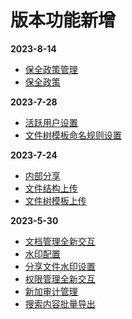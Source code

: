 <!-- # 更新日志 -->
<!-- __2022-12-16__ -->
<!-- + <a href="/zh/v1.1.6/o-admin-log-manage">日志管理</a> -->
<!-- + <a href="/zh/v1.1.6/o-admin-user#ldap模式">用户Ldap模式</a> -->
# 版本功能新增
__2023-8-14__
+ <a href="/zh/v1.1.6/admin-hold-policy.html">保全政策管理</a>
+ <a href="/zh/v1.1.6/file-hold.html">保全政策</a>
  
__2023-7-28__
+ <a href="/zh/v1.1.6/admin-user.html#用户管理">活跃用户设置</a>
+ <a href="/zh/v1.1.6/admin-folder-cabinet.html">文件树模板命名规则设置</a>
  
__2023-7-24__
+ <a href="/zh/v1.1.6/manage-doc-tree.html#_2-7-内部分享">内部分享</a>
+ <a href="/zh/v1.1.6/manage-doc-tree.html#_2-1-上传文件-文件夹">文件结构上传</a>
+ <a href="/zh/v1.1.6/manage-folder-cabinet.html">文件树模板上传</a>

__2023-5-30__
+ <a href="/zh/v1.1.6/manage-doc-tree.html">文档管理全新交互</a>
+ <a href="/zh/v1.1.6/admin-water-mark.html">水印配置</a>
+ <a href="/zh/v1.1.6/manage-doc-tree.html#_2-3-批量分享文件">分享文件水印设置</a>
+ <a href="/zh/v1.1.6/admin-file-permission.html">权限管理全新交互</a>
+ <a href="/zh/v1.1.6/admin-audit.html">新加审计管理</a>
+ <a href="/zh/v1.1.6/file-search.html">搜索内容批量导出</a>
<!-- <Home />
<script setup lang="ts">
import Home from '@theme/log.vue'
</script> -->
